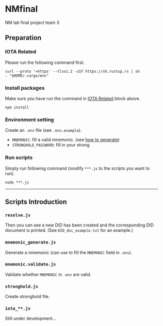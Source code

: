 # NMfinal
NM lab final project team 3

## Preparation
### IOTA Related
Please run the following command first.
```
curl --proto '=https' --tlsv1.2 -sSf https://sh.rustup.rs | sh
. "$HOME/.cargo/env"
```

### Install packages
Make sure you have run the command in [IOTA Related](#iota-related) block above. 
```
npm install
```

### Environment setting
Create an `.env` file (see `.env.example`). 
- `MNEMONIC`: fill a valid mnemonic. (see [how to generate](#mnemonic_generate.js))
- `STRONGHOLD_PASSWORD`: fill in your strong

### Run scripts
Simply run following command (modify `***.js` to the scripts you want to run).
``` 
node ***.js
```

---
## Scripts Introduction 
### `resolve.js`
Then you can see a new DID has been created and the corresponding DID document is printed. (See `DID_doc_example.txt` for an example.)

### `mnemonic_generate.js`
Generate a mnemonic (can use to fill the `MNEMONIC` field in `.env`).

### `mnemonic.validate.js`
Validate whether `MNEMONIC` in `.env` are valid.

### `stronghold.js`
Create stronghold file.

### `iota_**.js`
Still under development...